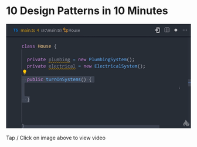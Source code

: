 # 10 Design Patterns in 10 Minutes

[![Video](./designPatterns/video.gif)](https://youtu.be/tv-_1er1mWI)

Tap / Click on image above to view video